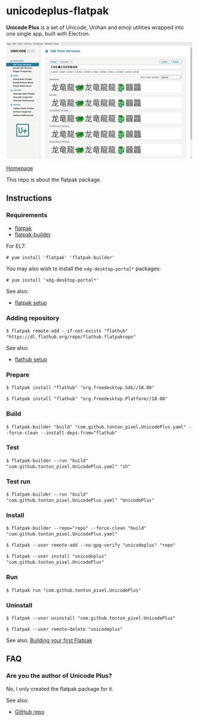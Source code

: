 # unicodeplus-flatpak

**Unicode Plus** is a set of Unicode, Unihan and emoji utilities wrapped into one single app, built with Electron.

![unicodeplus-flatpak screenshot](unicodeplus-flatpak.png)

[Homepage](https://github.com/tonton-pixel/unicode-plus)

This repo is about the flatpak package.

## Instructions

### Requirements

* [flatpak](https://github.com/flatpak/flatpak)
* [flatpak-builder](https://github.com/flatpak/flatpak-builder)

For EL7:

```
# yum install 'flatpak' 'flatpak-builder'
```

You may also wish to install the `xdg-desktop-portal*` packages:

```
# yum install 'xdg-desktop-portal*'
```

See also:

* [flatpak setup](https://flatpak.org/setup)

### Adding repository

```
$ flatpak remote-add --if-not-exists "flathub" "https://dl.flathub.org/repo/flathub.flatpakrepo"
```

See also:

* [flathub setup](http://docs.flatpak.org/en/latest/using-flatpak.html#add-a-remote)

### Prepare

```
$ flatpak install "flathub" "org.freedesktop.Sdk//18.08"
```

```
$ flatpak install "flathub" "org.freedesktop.Platform//18.08"
```

### Build

```
$ flatpak-builder "build" "com.github.tonton_pixel.UnicodePlus.yaml" --force-clean --install-deps-from="flathub"
```

### Test

```
$ flatpak-builder --run "build" "com.github.tonton_pixel.UnicodePlus.yaml" "sh"
```

### Test run

```
$ flatpak-builder --run "build" "com.github.tonton_pixel.UnicodePlus.yaml" "UnicodePlus"
```

### Install

```
$ flatpak-builder --repo="repo" --force-clean "build" "com.github.tonton_pixel.UnicodePlus.yaml"
```

```
$ flatpak --user remote-add --no-gpg-verify "unicodeplus" "repo"
```

```
$ flatpak --user install "unicodeplus" "com.github.tonton_pixel.UnicodePlus"
```

### Run

```
$ flatpak run "com.github.tonton_pixel.UnicodePlus"
```

### Uninstall

```
$ flatpak --user uninstall "com.github.tonton_pixel.UnicodePlus"
```

```
$ flatpak --user remote-delete "unicodeplus"
```

See also: [Building your first Flatpak](http://docs.flatpak.org/en/latest/first-build.html)

## FAQ

### Are you the author of Unicode Plus?

No, I only created the flatpak package for it.

See also:

* [GitHub repo](https://github.com/tonton-pixel/unicode-plus)

